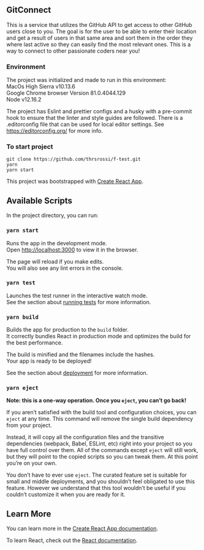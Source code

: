 ## GitConnect

This is a service that utilizes the GitHub API to get access to other GitHub users close to you. The goal is for the user to be able to enter their location and get a result of users in that same area and sort them in the order they where last active so they can easily find the most relevant ones. This is a way to connect to other passionate coders near you!

### Environment

The project was initialized and made to run in this environment:<br />
MacOs High Sierra v10.13.6<br />
Google Chrome browser Version 81.0.4044.129<br />
Node v12.16.2

The project has Eslint and prettier configs and a husky with a pre-commit hook to ensure that the linter and style guides are followed. There is a .editorconfig file that can be used for local editor settings. See https://editorconfig.org/ for more info.

### To start project

`git clone https://github.com/thrsrossi/f-test.git`<br />
`yarn`<br />
`yarn start`

This project was bootstrapped with [Create React App](https://github.com/facebook/create-react-app).

## Available Scripts

In the project directory, you can run:

### `yarn start`

Runs the app in the development mode.<br />
Open [http://localhost:3000](http://localhost:3000) to view it in the browser.

The page will reload if you make edits.<br />
You will also see any lint errors in the console.

### `yarn test`

Launches the test runner in the interactive watch mode.<br />
See the section about [running tests](https://facebook.github.io/create-react-app/docs/running-tests) for more information.

### `yarn build`

Builds the app for production to the `build` folder.<br />
It correctly bundles React in production mode and optimizes the build for the best performance.

The build is minified and the filenames include the hashes.<br />
Your app is ready to be deployed!

See the section about [deployment](https://facebook.github.io/create-react-app/docs/deployment) for more information.

### `yarn eject`

**Note: this is a one-way operation. Once you `eject`, you can’t go back!**

If you aren’t satisfied with the build tool and configuration choices, you can `eject` at any time. This command will remove the single build dependency from your project.

Instead, it will copy all the configuration files and the transitive dependencies (webpack, Babel, ESLint, etc) right into your project so you have full control over them. All of the commands except `eject` will still work, but they will point to the copied scripts so you can tweak them. At this point you’re on your own.

You don’t have to ever use `eject`. The curated feature set is suitable for small and middle deployments, and you shouldn’t feel obligated to use this feature. However we understand that this tool wouldn’t be useful if you couldn’t customize it when you are ready for it.

## Learn More

You can learn more in the [Create React App documentation](https://facebook.github.io/create-react-app/docs/getting-started).

To learn React, check out the [React documentation](https://reactjs.org/).
